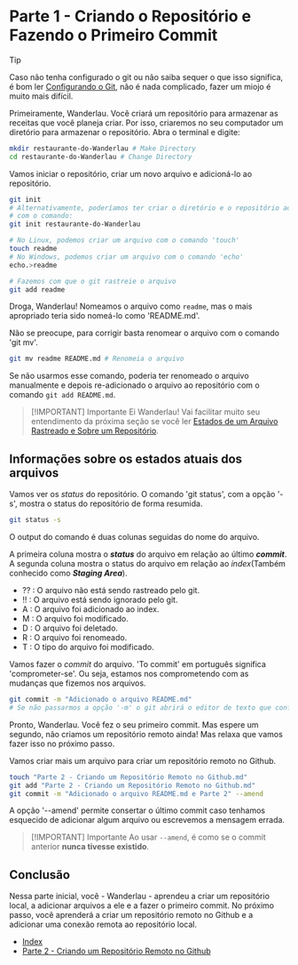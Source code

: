 # Parte 1 - Criando o Repositório e Fazendo o Primeiro Commit

> [!TIP]
> Caso não tenha configurado o git ou não saiba sequer o que isso significa, é bom ler [Configurando o Git](Outros/Configurando%20o%20Git.md), não é nada complicado, fazer um miojo é muito mais difícil.

Primeiramente, Wanderlau. Você criará um repositório para armazenar as receitas que você planeja criar. Por isso, criaremos no seu computador um diretório para armazenar o repositório. Abra o terminal e digite:

```bash
mkdir restaurante-do-Wanderlau # Make Directory
cd restaurante-do-Wanderlau # Change Directory
```

Vamos iniciar o repositório, criar um novo arquivo e adicioná-lo ao repositório.

```bash
git init
# Alternativamente, poderíamos ter criar o diretório e o repositório ao mesmo tempo
# com o comando:
git init restaurante-do-Wanderlau

# No Linux, podemos criar um arquivo com o comando 'touch'
touch readme 
# No Windows, podemos criar um arquivo com o comando 'echo'
echo.>readme

# Fazemos com que o git rastreie o arquivo
git add readme 
```

Droga, Wanderlau! Nomeamos o arquivo como `readme`, mas o mais apropriado teria sido nomeá-lo como 'README.md'.

Não se preocupe, para corrigir basta renomear o arquivo com o comando 'git mv'.

```bash
git mv readme README.md # Renomeia o arquivo
```

Se não usarmos esse comando, poderia ter renomeado o arquivo manualmente e depois re-adicionado o arquivo ao repositório com o comando `git add README.md`.

> [!IMPORTANT] Importante
> Ei Wanderlau! Vai facilitar muito seu entendimento da próxima seção se você ler [Estados de um Arquivo Rastreado e Sobre um Repositório](Outros/Estados%20de%20um%20arquivo%20e%20Sobre%20um%20Reposit%C3%B3rio.md).

## Informações sobre os estados atuais dos arquivos


Vamos ver os *status* do repositório. O comando 'git status', com a opção '-s', mostra o status do repositório de forma resumida.
  
```bash
git status -s
```

O output do comando é duas colunas seguidas do nome do arquivo.

A primeira coluna mostra o ***status*** do arquivo em relação ao último ***commit***. A segunda coluna mostra o status do arquivo em relação ao *index*(Também conhecido como ***Staging Area***).

* ?? : O arquivo não está sendo rastreado pelo git.
* !! : O arquivo está sendo ignorado pelo git.
* A : O arquivo foi adicionado ao index.
* M : O arquivo foi modificado.
* D : O arquivo foi deletado.
* R : O arquivo foi renomeado.
* T : O tipo do arquivo foi modificado.

Vamos fazer o *commit* do arquivo. 'To commit' em português significa 'comprometer-se'. Ou seja, estamos nos comprometendo com as mudanças que fizemos nos arquivos.

```bash
git commit -m "Adicionado o arquivo README.md"
# Se não passarmos a opção '-m' o git abrirá o editor de texto que configuramos.
```

Pronto, Wanderlau. Você fez o seu primeiro commit. Mas espere um segundo, não criamos um repositório remoto ainda! Mas relaxa que vamos fazer isso no próximo passo.

Vamos criar mais um arquivo para criar um repositório remoto no Github.

```bash
touch "Parte 2 - Criando um Repositório Remoto no Github.md" 
git add "Parte 2 - Criando um Repositório Remoto no Github.md"
git commit -m "Adicionado o arquivo README.md e Parte 2" --amend
```

A opção '--amend' permite consertar o último commit caso tenhamos esquecido de adicionar algum arquivo ou escrevemos a mensagem errada. 

> [!IMPORTANT] Importante
> Ao usar `--amend`, é como se o commit anterior **nunca tivesse existido**.

## Conclusão

Nessa parte inicial, você - Wanderlau - aprendeu a criar um repositório local, a adicionar arquivos a ele e a fazer o primeiro commit. No próximo passo, você aprenderá a criar um repositório remoto no Github e a adicionar uma conexão remota ao repositório local.


- [Index](readme.md)
- [Parte 2 - Criando um Repositório Remoto no Github](Parte%202.md)

